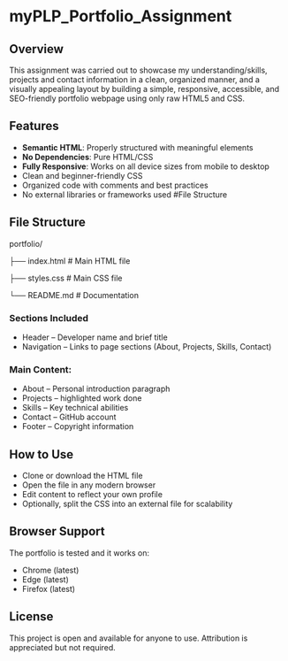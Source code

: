 # myPLP_Portfolio_Assignment


## Overview
This assignment was carried out to showcase my understanding/skills, projects and contact information in a clean, organized manner, and a visually appealing layout by building a simple, responsive, accessible, and SEO-friendly portfolio webpage using only raw HTML5 and CSS. 

## Features
  - **Semantic HTML**: Properly structured with meaningful elements
  - **No Dependencies**: Pure HTML/CSS 
  - **Fully Responsive**: Works on all device sizes from mobile to desktop
  - Clean and beginner-friendly CSS
  - Organized code with comments and best practices
  - No external libraries or frameworks used #File Structure
    
## File Structure
portfolio/

├── index.html # Main HTML file

├── styles.css # Main CSS file

└── README.md # Documentation

### Sections Included
  - Header – Developer name and brief title
  - Navigation – Links to page sections (About, Projects, Skills, Contact)
  
  ### Main Content:
  - About – Personal introduction paragraph
  - Projects – highlighted work done
  - Skills – Key technical abilities
  - Contact – GitHub account
  - Footer – Copyright information

## How to Use
  - Clone or download the HTML file
  - Open the file in any modern browser
  - Edit content to reflect your own profile
  - Optionally, split the CSS into an external file for scalability

## Browser Support
The portfolio is tested and it works on:
  - Chrome (latest)
  - Edge (latest)
  - Firefox (latest)

## License
This project is open and available for anyone to use. Attribution is appreciated but not required.
